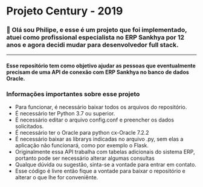# Projeto Century - 2019

### 👋 Olá sou Philipe, e esse é um projeto que foi implementado, atuei como profissional especialista no ERP Sankhya por 12 anos e agora decidi mudar para desenvolvedor full stack.

---

#### Esse repositório tem como objetivo ajudar as pessoas que eventualmente precisam de uma API de conexão com ERP Sankhya no banco de dados Oracle.


### Informações importantes sobre esse projeto
- Para funcionar, é necessário baixar todos os arquivos do repositório.
- É necessário ter Python 3.7 ou superior.
- É necessário editar o arquivo config.conf e preencher os dados solicitados.
- É necessário ter o Oracle para python cx-Oracle 7.2.2
- É necessário baixar as librarys indicadas no arquivo .py, sem elas a aplicação não funcionará, como por exemplo o Flask.
- Originalmente essa API trabalha com tabelas adicionais do sistema ERP, portanto pode ser necessário alterar algumas consultas
- Qualque dúvida ou sugestão, sinta-se a vontade para entrar em contato.
- Esse código é livre então fique a vontade para baixar o repositório e alterar o que lhe for conveniênte.
